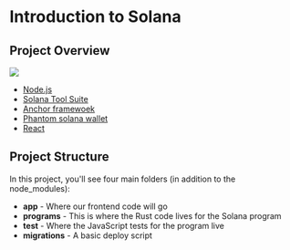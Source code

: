 <h1>Introduction to Solana</h1>
<h2>Project Overview</h3>

<img src="https://dev-to-uploads.s3.amazonaws.com/uploads/articles/nl0h25rp5h9ytg5wnrj7.png">
<ul>
    <li><a href="https://nodejs.org/en/" target="_blank">Node.js</a></li>
    <li><a href="https://docs.solana.com/cli/install-solana-cli-tools" target="_blank">Solana Tool Suite</a></li>
    <li><a href="https://project-serum.github.io/anchor/getting-started/introduction.html" target="_blank">Anchor framewoek</a></li>
    <li><a href="https://phantom.app/" target="_blank">Phantom solana wallet</a></li>
    <li><a href="https://reactjs.org/" target="_blank">React</a></li>
</ul>

<h2>Project Structure</h2>
In this project, you'll see four main folders (in addition to the node_modules):

<ul>
    <li><b>app</b> - Where our frontend code will go</li>
    <li><b>programs</b> - This is where the Rust code lives for the Solana program</li>
    <li><b>test</b> - Where the JavaScript tests for the program live</li>
    <li><b>migrations</b> - A basic deploy script</li>
</ul>
